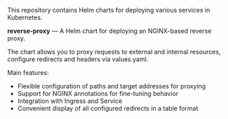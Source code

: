 This repository contains Helm charts for deploying various services in Kubernetes.

**reverse-proxy** — A Helm chart for deploying an NGINX-based reverse proxy.

The chart allows you to proxy requests to external and internal resources, configure redirects and headers via values.yaml.

Main features:
- Flexible configuration of paths and target addresses for proxying
- Support for NGINX annotations for fine-tuning behavior
- Integration with Ingress and Service
- Convenient display of all configured redirects in a table format
